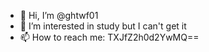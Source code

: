- 👋 Hi, I’m @ghtwf01
- 👀 I’m interested in study but I can't get it
- 📫 How to reach me: TXJfZ2h0d2YwMQ==

<!---
ghtwf01/ghtwf01 is a ✨ special ✨ repository because its `README.md` (this file) appears on your GitHub profile.
You can click the Preview link to take a look at your changes.
--->
